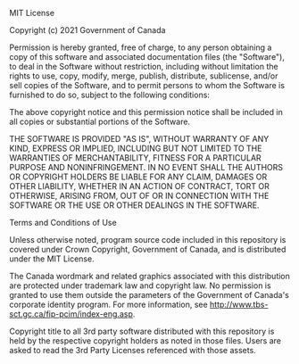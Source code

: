 MIT License

Copyright (c) 2021 Government of Canada

Permission is hereby granted, free of charge, to any person obtaining a copy
of this software and associated documentation files (the "Software"), to deal
in the Software without restriction, including without limitation the rights
to use, copy, modify, merge, publish, distribute, sublicense, and/or sell
copies of the Software, and to permit persons to whom the Software is
furnished to do so, subject to the following conditions:

The above copyright notice and this permission notice shall be included in all
copies or substantial portions of the Software.

THE SOFTWARE IS PROVIDED "AS IS", WITHOUT WARRANTY OF ANY KIND, EXPRESS OR
IMPLIED, INCLUDING BUT NOT LIMITED TO THE WARRANTIES OF MERCHANTABILITY,
FITNESS FOR A PARTICULAR PURPOSE AND NONINFRINGEMENT. IN NO EVENT SHALL THE
AUTHORS OR COPYRIGHT HOLDERS BE LIABLE FOR ANY CLAIM, DAMAGES OR OTHER
LIABILITY, WHETHER IN AN ACTION OF CONTRACT, TORT OR OTHERWISE, ARISING FROM,
OUT OF OR IN CONNECTION WITH THE SOFTWARE OR THE USE OR OTHER DEALINGS IN THE
SOFTWARE.

Terms and Conditions of Use

Unless otherwise noted, program source code included in this repository is 
covered under Crown Copyright, Government of Canada, and is distributed under 
the MIT License. 

The Canada wordmark and related graphics associated with this distribution are 
protected under trademark law and copyright law. No permission is granted to 
use them outside the parameters of the Government of Canada's corporate 
identity program. For more information, see 
http://www.tbs-sct.gc.ca/fip-pcim/index-eng.asp.

Copyright title to all 3rd party software distributed with this repository is 
held by the respective copyright holders as noted in those files. Users are 
asked to read the 3rd Party Licenses referenced with those assets.
